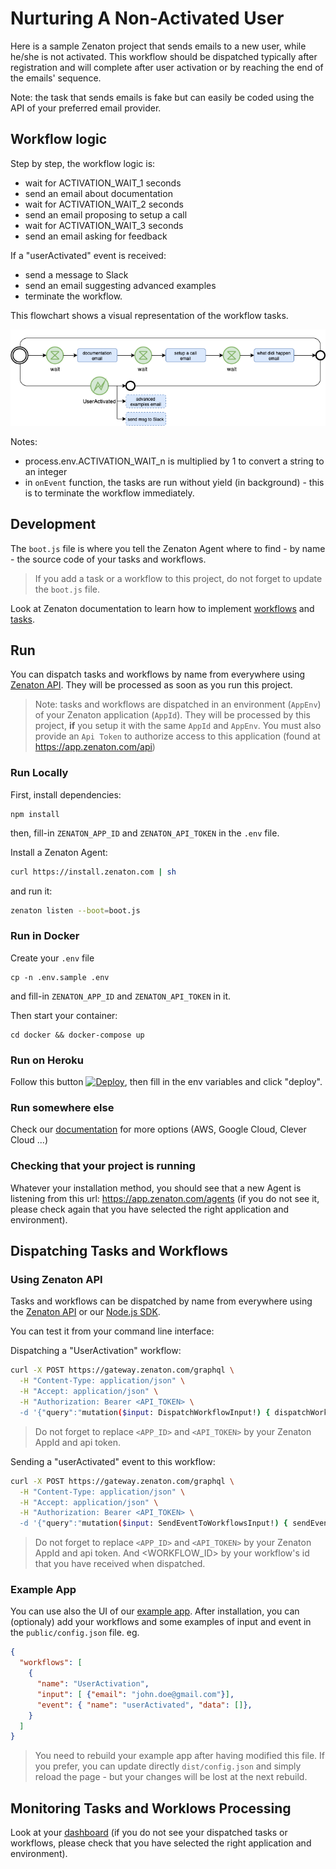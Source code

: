 # Nurturing A Non-Activated User 

Here is a sample Zenaton project that sends emails to a new user, while he/she is not activated. This workflow should be dispatched typically after registration and will complete after user activation or by reaching the end of the emails' sequence.

Note: the task that sends emails is fake but can easily be coded using the API of your preferred email provider.

## Workflow logic

Step by step, the workflow logic is:

- wait for ACTIVATION_WAIT_1 seconds
- send an email about documentation
- wait for ACTIVATION_WAIT_2 seconds
- send an email proposing to setup a call
- wait for ACTIVATION_WAIT_3 seconds
- send an email asking for feedback

If a "userActivated" event is received:
- send a message to Slack
- send an email suggesting advanced examples
- terminate the workflow.

This flowchart shows a visual representation of the workflow tasks.

![Workflow chart](/doc/images/user-activation.png)

Notes:
- process.env.ACTIVATION_WAIT_n is multiplied by 1 to convert a string to an integer
- in `onEvent` function, the tasks are run without yield (in background) - this is to terminate the workflow immediately. 

## Development

The `boot.js` file is where you tell the Zenaton Agent where to find - by name - the source code of your tasks and workflows.

> If you add a task or a workflow to this project, do not forget to update the `boot.js` file.

Look at Zenaton documentation to learn how to implement [workflows](https://docs.zenaton.com/workflows/implementation/) and [tasks](https://docs.zenaton.com/tasks/implementation/).

## Run 

You can dispatch tasks and workflows by name from everywhere using [Zenaton API](https://docs.zenaton.com/client/graphql-api/). They will be processed as soon as you run this project.

> Note: tasks and workflows are dispatched in an environment (`AppEnv`) of your Zenaton application (`AppId`). They will be processed by this project, **if** you setup it with the same `AppId` and `AppEnv`. You must also provide an `Api Token` to authorize access to this application (found at https://app.zenaton.com/api)

### Run Locally
First, install dependencies:
```
npm install
```
then, fill-in `ZENATON_APP_ID` and `ZENATON_API_TOKEN` in the `.env` file.

Install a Zenaton Agent:
````sh
curl https://install.zenaton.com | sh
````
and run it:
````sh
zenaton listen --boot=boot.js
````

### Run in Docker

Create your `.env` file
```
cp -n .env.sample .env
```
and fill-in `ZENATON_APP_ID` and `ZENATON_API_TOKEN` in it.

Then start your container:
```
cd docker && docker-compose up
```

### Run on Heroku

Follow this button [![Deploy](https://www.herokucdn.com/deploy/button.svg)](https://heroku.com/deploy), then fill in the env variables and click "deploy".

### Run somewhere else

Check our [documentation](https://docs.zenaton.com/going-to-production/) for more options (AWS, Google Cloud, Clever Cloud ...)

### Checking that your project is running
Whatever your installation method, you should see that a new Agent is listening from this url: https://app.zenaton.com/agents (if you do not see it, please check again that you have selected the right application and environment).

## Dispatching Tasks and Workflows

### Using Zenaton API 
Tasks and workflows can be dispatched by name from everywhere using the [Zenaton API](https://docs.zenaton.com/client/graphql-api/) or our [Node.js SDK](https://github.com/zenaton/zenaton-node).

You can test it from your command line interface:

Dispatching a "UserActivation" workflow: 

````bash
curl -X POST https://gateway.zenaton.com/graphql \
  -H "Content-Type: application/json" \
  -H "Accept: application/json" \
  -H "Authorization: Bearer <API_TOKEN> \
  -d '{"query":"mutation($input: DispatchWorkflowInput!) { dispatchWorkflow(input: $input) { id } }","variables":{"input":{"appId":"<APP_ID>","environment":"dev","name":"UserActivation","input":"[{\"email\":\"foo@example.com\"}]"}}}'
````

> Do not forget to replace `<APP_ID>` and `<API_TOKEN>` by your Zenaton AppId and api token. 

Sending a "userActivated" event to this workflow: 
````bash
curl -X POST https://gateway.zenaton.com/graphql \
  -H "Content-Type: application/json" \
  -H "Accept: application/json" \
  -H "Authorization: Bearer <API_TOKEN> \
  -d '{"query":"mutation($input: SendEventToWorkflowsInput!) { sendEventToWorkflows(input: $input) { status } }","variables":{"input":{"appId":"<APP_ID>","environment":"dev","name":"userActivated","data":"[]","selector":{"id":"<WORKFLOW_ID>"}}}}'
````

> Do not forget to replace `<APP_ID>` and `<API_TOKEN>` by your Zenaton AppId and api token. And <WORKFLOW_ID> by your workflow's id that you have received when dispatched.

### Example App 

You can use also the UI of our [example app](https://github.com/zenaton/nodejs-example-app). After installation, you can (optionaly) add your workflows and some examples of input and event in the `public/config.json` file. eg.
````json
{
  "workflows": [
    {
      "name": "UserActivation",
      "input": [ {"email": "john.doe@gmail.com"}],
      "event": { "name": "userActivated", "data": []},
    }
  ]
} 
````
> You need to rebuild your example app after having modified this file. If you prefer, you can update directly `dist/config.json` and simply reload the page - but your changes will be lost at the next rebuild.

## Monitoring Tasks and Worklows Processing

Look at your [dashboard](https://app.zenaton.com/workflows/) (if you do not see your dispatched tasks or workflows, please check that you have selected the right application and environment).
